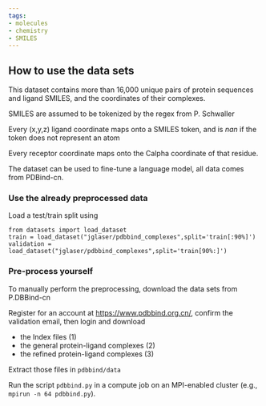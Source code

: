 ```yaml
---
tags:
- molecules
- chemistry
- SMILES
---
```


## How to use the data sets

This dataset contains more than 16,000 unique pairs of protein sequences and ligand SMILES, and the coordinates
of their complexes.

SMILES are assumed to be tokenized by the regex from P. Schwaller

Every (x,y,z) ligand coordinate maps onto a SMILES token, and is *nan* if the token does not represent an atom

Every receptor coordinate maps onto the Calpha coordinate of that residue.

The dataset can be used to fine-tune a language model, all data comes from PDBind-cn.

### Use the already preprocessed data

Load a test/train split using

```
from datasets import load_dataset
train = load_dataset("jglaser/pdbbind_complexes",split='train[:90%]')
validation = load_dataset("jglaser/pdbbind_complexes",split='train[90%:]')
```

### Pre-process yourself

To manually perform the preprocessing, download the data sets from P.DBBind-cn

Register for an account at <https://www.pdbbind.org.cn/>, confirm the validation
email, then login and download 

- the Index files (1)
- the general protein-ligand complexes (2)
- the refined protein-ligand complexes (3)

Extract those files in `pdbbind/data`

Run the script `pdbbind.py` in a compute job on an MPI-enabled cluster
(e.g., `mpirun -n 64 pdbbind.py`).
